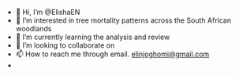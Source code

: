 - 👋 Hi, I’m @ElishaEN
- 👀 I’m interested in tree mortality patterns across the South African woodlands
- 🌱 I’m currently learning the analysis and review
- 💞️ I’m looking to collaborate on 
- 📫 How to reach me through email. elinjoghomi@gmail.com
- 

<!---
ElishaEN/ElishaEN is a ✨ special ✨ repository because its `README.md` (this file) appears on your GitHub profile.
You can click the Preview link to take a look at your changes.
--->
